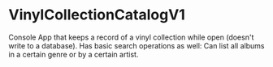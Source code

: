 # VinylCollectionCatalogV1
Console App that keeps a record of a vinyl collection while open (doesn't write to a database). Has basic search operations as well: Can list all albums in a certain genre or by a certain artist.
